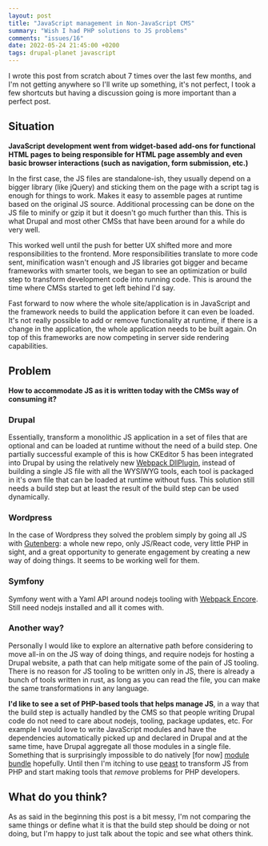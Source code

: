 ```yaml
---
layout: post
title: "JavaScript management in Non-JavaScript CMS"
summary: "Wish I had PHP solutions to JS problems"
comments: "issues/16"
date: 2022-05-24 21:45:00 +0200
tags: drupal-planet javascript
---
```


I wrote this post from scratch about 7 times over the last few months, and I'm not getting anywhere so I'll write up 
something, it's not perfect, I took a few shortcuts but having a discussion going is more important than a perfect post.

## Situation

**JavaScript development went from widget-based add-ons for functional HTML pages to being responsible for HTML 
page assembly and even basic browser interactions (such as navigation, form submission, etc.)**

In the first case, the JS files are standalone-ish, they usually depend on a bigger library (like jQuery) and 
sticking them on the page with a script tag is enough for things to work. Makes it easy to assemble pages at runtime 
based on the original JS source. Additional processing can be done on the JS file to minify or gzip it but it 
doesn't go much further than this. This is what Drupal and most other CMSs that have been around for a while do very 
well.

This worked well until the push for better UX shifted more and more responsibilities to the frontend. More 
responsibilities translate to more code sent, minification wasn't enough and JS libraries got bigger and became 
frameworks with smarter tools, we began to see an optimization or build step to transform development code into 
running code. This is around the time where CMSs started to get left behind I'd say.

Fast forward to now where the whole site/application is in JavaScript and the framework needs to build the application 
before it can even be loaded. It's not really possible to add or remove functionality at runtime, if there is a 
change in the application, the whole application needs to be built again. On top of this frameworks are now 
competing in server side rendering capabilities.


## Problem

**How to accommodate JS as it is written today with the CMSs way of consuming it?**

### Drupal

Essentially, transform a monolithic JS application in a set of files that are optional and can be loaded at runtime 
without the need of a build step. One partially successful example of this is how CKEditor 5 has been integrated into 
Drupal by using the relatively new [Webpack DllPlugin], instead of building a single JS file with all the WYSIWYG tools,
each tool is packaged in it's own file that can be loaded at runtime without fuss. This solution still needs a build 
step but at least the result of the build step can be used dynamically. 

### Wordpress

In the case of Wordpress they solved the problem simply by going all JS with [Gutenberg]: a whole new repo,
only JS/React code, very little PHP in sight, and a great opportunity to generate engagement by creating a new way of 
doing things. It seems to be working well for them. 

### Symfony

Symfony went with a Yaml API around nodejs tooling with [Webpack Encore]. Still need nodejs installed and all it 
comes with.

### Another way?

Personally I would like to explore an alternative path before considering to move all-in on the JS way of doing 
things, and require nodejs for hosting a Drupal website, a path that can help mitigate some of the pain of JS tooling. 
There is no reason for JS tooling to be written only in JS, there is already a bunch of tools written in rust, as 
long as you can read the file, you can make the same transformations in any language.

**I'd like to see a set of PHP-based tools that helps manage JS**, in a way that the build step is actually handled by 
the CMS so that people writing Drupal code do not need to care about nodejs, tooling, package updates, etc. For 
example I would love to write JavaScript modules and have the dependencies automatically picked up and declared in 
Drupal and at the same time, have Drupal aggregate all those modules in a single file. Something that is 
surprisingly impossible to do natively [for now] [module bundle] hopefully. Until then I'm itching to use [peast] to 
transform JS from PHP and start making tools that _remove_ problems for PHP developers.


## What do you think?

As as said in the beginning this post is a bit messy, I'm not comparing the same things or define what it is that 
the build step should be doing or not doing, but I'm happy to just talk about the topic and see what others think.



[Webpack DllPlugin]: https://webpack.js.org/plugins/dll-plugin/
[Gutenberg]: https://github.com/WordPress/gutenberg
[module bundle]: https://github.com/tc39/proposal-module-fragments
[peast]: https://github.com/mck89/peast
[Webpack Encore]: https://github.com/symfony/webpack-encore-bundle
